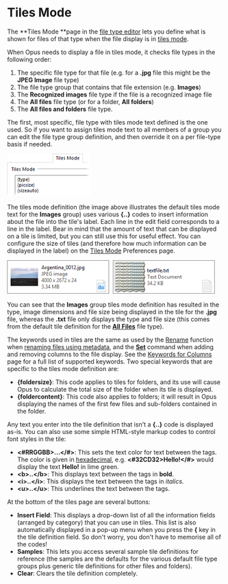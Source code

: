 # Tiles Mode

The **Tiles Mode **page in the [file type editor](../filetype_editor/RAEDME.md) lets you define what is shown for files of that type when the file display is in [tiles mode](/Manual/basic_concepts/the_lister/view_modes.md).

When Opus needs to display a file in tiles mode, it checks file types in the following order:

1.  The specific file type for that file (e.g. for a **.jpg** file this might be the **JPEG Image** file type)
2.  The file type group that contains that file extension (e.g. **Images**)
3.  The **Recognized images** file type if the file is a recognized image file
4.  The **All files** file type (or for a folder, **All folders**)
5.  The **All files and folders** file type.

The first, most specific, file type with tiles mode text defined is the one used. So if you want to assign tiles mode text to all members of a group you can edit the file type group definition, and then override it on a per file-type basis if needed.

![](/Manual/images/media/tiles_-_images.png) 

  
The tiles mode definition (the image above illustrates the default tiles mode text for the **Images** group) uses various **{..}** codes to insert information about the file into the tile's label. Each line in the edit field corresponds to a line in the label. Bear in mind that the amount of text that can be displayed on a tile is limited, but you can still use this for useful effect. You can configure the size of tiles (and therefore how much information can be displayed in the label) on the [Tiles Mode](/Manual/preferences/preferences_categories/file_display_modes/tiles_mode.md) Preferences page.

![](/Manual/images/media/tiles_-_example.png)

  
You can see that the **Images** group tiles mode definition has resulted in the type, image dimensions and file size being displayed in the tile for the **.jpg** file, whereas the **.txt** file only displays the type and file size (this comes from the default tile definition for the **[All Files](../directory_opus_file_types.md)** file type).

The keywords used in tiles are the same as used by the [Rename](/Manual/file_operations/renaming_files/RAEDME.md) function when [renaming files using metadata](/Manual/file_operations/renaming_files/advanced_rename/renaming_with_metadata.md), and the **[Set](/Manual/reference/command_reference/internal_commands/set.md)** command when adding and removing columns to the file display. See the [Keywords for Columns](/Manual/reference/metadata_keywords/keywords_for_columns.md) page for a full list of supported keywords. Two special keywords that are specific to the tiles mode definition are:

- **{foldersize}**: This code applies to tiles for folders, and its use will cause Opus to calculate the total size of the folder when its tile is displayed. 
- **{foldercontent}**: This code also applies to folders; it will result in Opus displaying the names of the first few files and sub-folders contained in the folder.

Any text you enter into the tile definition that isn't a **{..}** code is displayed as-is. You can also use some simple HTML-style markup codes to control font styles in the tile:

- **\<#RRGGBB\>...\</#\>**: This sets the text color for text between the tags. The color is given in [hexadecimal](http://en.wikipedia.org/wiki/Web_colors), e.g. **\<#32CD32\>Hello!\</#\>** would display the text **Hello!** in lime green.
- **\<b\>..\</b\>**: This displays text between the tags in **bold**.
- **\<i\>..\</i\>**: This displays the text between the tags in *italics.*
- **\<u\>..\</u\>**: This underlines the text between the tags.

At the bottom of the tiles page are several buttons:

- **Insert Field**: This displays a drop-down list of all the information fields (arranged by category) that you can use in tiles. This list is also automatically displayed in a pop-up menu when you press the **{** key in the tile definition field. So don't worry, you don't have to memorise all of the codes!
- **Samples**: This lets you access several sample tile definitions for reference (the samples are the defaults for the various default file type groups plus generic tile definitions for other files and folders).
- **Clear**: Clears the tile definition completely.
